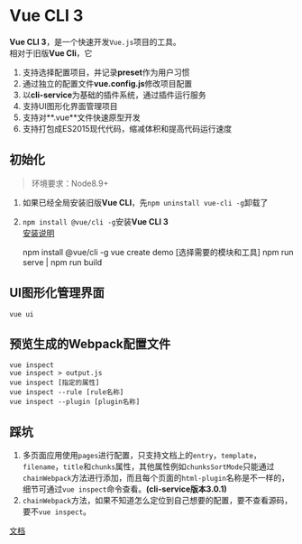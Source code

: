 # Vue CLI 3  
**Vue CLI 3**，是一个快速开发`Vue.js`项目的工具。  
相对于旧版**Vue Cli**，它  
1. 支持选择配置项目，并记录**preset**作为用户习惯  
2. 通过独立的配置文件**vue.config.js**修改项目配置  
3. 以**cli-service**为基础的插件系统，通过插件运行服务  
4. 支持UI图形化界面管理项目  
5. 支持对**.vue**文件快速原型开发  
6. 支持打包成ES2015现代代码，缩减体积和提高代码运行速度

## 初始化
> 环境要求：Node8.9+  
1. 如果已经全局安装旧版**Vue CLI**，先`npm uninstall vue-cli -g`卸载了  
2. `npm install @vue/cli -g`安装**Vue CLI 3**  
[安装说明](https://cli.vuejs.org/zh/guide/installation.html)

	npm install @vue/cli -g
	vue create demo
	[选择需要的模块和工具]
	npm run serve | npm run build

## UI图形化管理界面  
	vue ui

## 预览生成的Webpack配置文件
	vue inspect
	vue inspect > output.js
	vue inspect [指定的属性]
	vue inspect --rule [rule名称]
	vue inspect --plugin [plugin名称]

## **踩坑** 
1. 多页面应用使用`pages`进行配置，只支持文档上的`entry`，`template`，`filename`，`title`和`chunks`属性，其他属性例如`chunksSortMode`只能通过`chainWebpack`方法进行添加，而且每个页面的`html-plugin`名称是不一样的，细节可通过`vue inspect`命令查看。**(cli-service版本3.0.1)**
2. `chainWebpack`方法，如果不知道怎么定位到自己想要的配置，要不查看源码，要不`vue inspect`。

[文档](https://cli.vuejs.org/zh/)